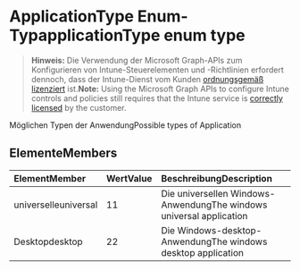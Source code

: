 # <a name="applicationtype-enum-type"></a><span data-ttu-id="3524f-101">ApplicationType Enum-Typ</span><span class="sxs-lookup"><span data-stu-id="3524f-101">applicationType enum type</span></span>

> <span data-ttu-id="3524f-102">**Hinweis:** Die Verwendung der Microsoft Graph-APIs zum Konfigurieren von Intune-Steuerelementen und -Richtlinien erfordert dennoch, dass der Intune-Dienst vom Kunden [ordnungsgemäß lizenziert](https://go.microsoft.com/fwlink/?linkid=839381) ist.</span><span class="sxs-lookup"><span data-stu-id="3524f-102">**Note:** Using the Microsoft Graph APIs to configure Intune controls and policies still requires that the Intune service is [correctly licensed](https://go.microsoft.com/fwlink/?linkid=839381) by the customer.</span></span>

<span data-ttu-id="3524f-103">Möglichen Typen der Anwendung</span><span class="sxs-lookup"><span data-stu-id="3524f-103">Possible types of Application</span></span>
## <a name="members"></a><span data-ttu-id="3524f-104">Elemente</span><span class="sxs-lookup"><span data-stu-id="3524f-104">Members</span></span>
|<span data-ttu-id="3524f-105">Element</span><span class="sxs-lookup"><span data-stu-id="3524f-105">Member</span></span>|<span data-ttu-id="3524f-106">Wert</span><span class="sxs-lookup"><span data-stu-id="3524f-106">Value</span></span>|<span data-ttu-id="3524f-107">Beschreibung</span><span class="sxs-lookup"><span data-stu-id="3524f-107">Description</span></span>|
|:---|:---|:---|
|<span data-ttu-id="3524f-108">universelle</span><span class="sxs-lookup"><span data-stu-id="3524f-108">universal</span></span>|<span data-ttu-id="3524f-109">1</span><span class="sxs-lookup"><span data-stu-id="3524f-109">1</span></span>|<span data-ttu-id="3524f-110">Die universellen Windows-Anwendung</span><span class="sxs-lookup"><span data-stu-id="3524f-110">The windows universal application</span></span>|
|<span data-ttu-id="3524f-111">Desktop</span><span class="sxs-lookup"><span data-stu-id="3524f-111">desktop</span></span>|<span data-ttu-id="3524f-112">2</span><span class="sxs-lookup"><span data-stu-id="3524f-112">2</span></span>|<span data-ttu-id="3524f-113">Die Windows-desktop-Anwendung</span><span class="sxs-lookup"><span data-stu-id="3524f-113">The windows desktop application</span></span>|



